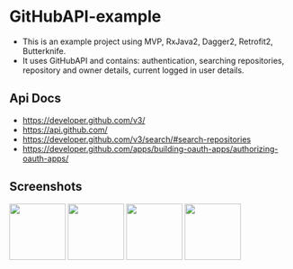 # GitHubAPI-example

- This is an example project using MVP, RxJava2, Dagger2, Retrofit2, Butterknife.
- It uses GitHubAPI and contains: authentication, searching repositories, repository and owner details, current logged in user details.

## Api Docs

- https://developer.github.com/v3/
- https://api.github.com/
- https://developer.github.com/v3/search/#search-repositories
- https://developer.github.com/apps/building-oauth-apps/authorizing-oauth-apps/

## Screenshots

<img src="http://i66.tinypic.com/24aybl3.jpg" width="100">
<img src="http://i65.tinypic.com/2wee5nr.jpg" width="100">
<img src="http://i65.tinypic.com/ehgmqx.jpg" width="100">
<img src="http://i63.tinypic.com/hsqg7q.jpg" width="100">



